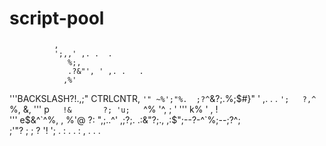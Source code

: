 # script-pool

              ,
              ';,,' ,. .  .   
                 %;,
                 .?&"', ' ,. .   .
                ,%'    
 '''BACKSLASH?!.,;"     CTRLCNTR,
    `'" ~%';"%.  ;?^`&?;.%;$#}" ' ,. . .
        `';   ?,^`    %,     &,
 '''       p`    !&       ?;
        'u;    `^%      '^,  ; '
 '''         k%      '    ,  !       
 '''       e$&^`^%,          ,
        %'@    ?:                                      
          ",;..^'              
     ,;?;. .:&"?;.,         
  ,:$";--?-^`%;--;?^;     
 ;'"? ;  ;   ?   '! '; 
 .  : .  .   :    , . 
 .    .          

